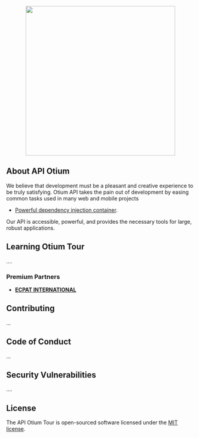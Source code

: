 <p align="center"><a href="https://www.otiumtour.com/" target="_blank"><img src="https://www.otiumtour.com/multi/img/logos/logo-otium-color.svg" width="400"></a></p>


## About API Otium

We believe that development must be a pleasant and creative experience to be truly satisfying. Otium API takes the pain out of development by easing common tasks used in many web and mobile projects

- [Powerful dependency injection container](https://www.otiumtour.com/).

Our API is accessible, powerful, and provides the necessary tools for large, robust applications.

## Learning Otium Tour

....

### Premium Partners

- **[ECPAT INTERNATIONAL](https://ecpat.org/)**

## Contributing

...

## Code of Conduct

...

## Security Vulnerabilities

....

## License

The API Otium Tour is open-sourced software licensed under the [MIT license](https://www.otiumtour.com/).
